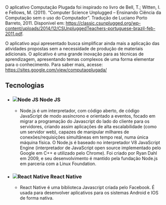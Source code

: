
O aplicativo Computação Plugada foi inspirado no livro de Bell, T.; Witten, I. e Fellows, M. (2011). “Computer Science Unplugged – Ensinando Ciência da Computação sem o uso do Computador”. Tradução de Luciano Porto Barreto, 2011. Disponivel em: <https://classic.csunplugged.org/wp-content/uploads/2014/12/CSUnpluggedTeachers-portuguese-brazil-feb-2011.pdf>.

O aplicativo aqui apresentado busca simplificar ainda mais a aplicação das atividades propostas sem a necessidade de produção de materiais adicionais. O aplicativo é uma grande inovação para as técnicas de aprendizagem, apresentando temas complexos de uma forma elementar para o conhecimento.
Para saber mais, acesse: <https://sites.google.com/view/computaoplugada/>

## Tecnologias

* ### ![Node JS](https://freeicons.io/laravel/public/uploads/icons/png/8954758561551942278-64.png) Node JS 
  - Node.js é um interpretador, com código aberto, de código JavaScript de modo assíncrono e orientado a eventos, focado em migrar a programação do Javascript do lado do cliente para os servidores, criando assim aplicações de alta escalabilidade (como um servidor web), capazes de manipular milhares de conexões/requisições simultâneas em tempo real, numa única máquina física. O Node.js é baseado no interpretador V8 JavaScript Engine (interpretador de JavaScript open source implementado pelo Google em C++ e utilizado pelo Chrome). Foi criado por Ryan Dahl em 2009, e seu desenvolvimento é mantido pela fundação Node.js em parceria com a Linux Foundation.
* ### ![React Native](https://freeicons.io/laravel/public/uploads/icons/png/20167174151551942641-64.png) React Native 
  - React Native é uma biblioteca Javascript criada pelo Facebook. É usada para desenvolver aplicativos para os sistemas Android e IOS de forma nativa.
  
